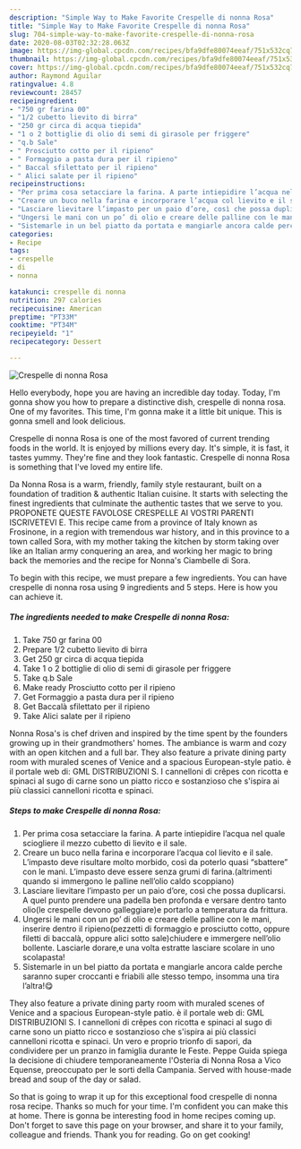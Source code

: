 ```yaml
---
description: "Simple Way to Make Favorite Crespelle di nonna Rosa"
title: "Simple Way to Make Favorite Crespelle di nonna Rosa"
slug: 704-simple-way-to-make-favorite-crespelle-di-nonna-rosa
date: 2020-08-03T02:32:28.063Z
image: https://img-global.cpcdn.com/recipes/bfa9dfe80074eeaf/751x532cq70/crespelle-di-nonna-rosa-recipe-main-photo.jpg
thumbnail: https://img-global.cpcdn.com/recipes/bfa9dfe80074eeaf/751x532cq70/crespelle-di-nonna-rosa-recipe-main-photo.jpg
cover: https://img-global.cpcdn.com/recipes/bfa9dfe80074eeaf/751x532cq70/crespelle-di-nonna-rosa-recipe-main-photo.jpg
author: Raymond Aguilar
ratingvalue: 4.8
reviewcount: 28457
recipeingredient:
- "750 gr farina 00"
- "1/2 cubetto lievito di birra"
- "250 gr circa di acqua tiepida"
- "1 o 2 bottiglie di olio di semi di girasole per friggere"
- "q.b Sale"
- " Prosciutto cotto per il ripieno"
- " Formaggio a pasta dura per il ripieno"
- " Baccal sfilettato per il ripieno"
- " Alici salate per il ripieno"
recipeinstructions:
- "Per prima cosa setacciare la farina. A parte intiepidire l’acqua nel quale sciogliere il mezzo cubetto di lievito e il sale."
- "Creare un buco nella farina e incorporare l’acqua col lievito e il sale. L’impasto deve risultare molto morbido, così da poterlo quasi “sbattere” con le mani. L’impasto deve essere senza grumi di farina.(altrimenti quando si immergono le palline nell’olio caldo scoppiano)"
- "Lasciare lievitare l’impasto per un paio d’ore, così che possa duplicarsi. A quel punto prendere una padella ben profonda e versare dentro tanto olio(le crespelle devono galleggiare)e portarlo a temperatura da frittura."
- "Ungersi le mani con un po’ di olio e creare delle palline con le mani, inserire dentro il ripieno(pezzetti di formaggio e prosciutto cotto, oppure filetti di baccalà, oppure alici sotto sale)chiudere e immergere nell’olio bollente. Lasciarle dorare,e una volta estratte lasciare scolare in uno scolapasta!"
- "Sistemarle in un bel piatto da portata e mangiarle ancora calde perche saranno super croccanti e friabili alle stesso tempo, insomma una tira l’altra!😋"
categories:
- Recipe
tags:
- crespelle
- di
- nonna

katakunci: crespelle di nonna 
nutrition: 297 calories
recipecuisine: American
preptime: "PT33M"
cooktime: "PT34M"
recipeyield: "1"
recipecategory: Dessert

---
```



![Crespelle di nonna Rosa](https://img-global.cpcdn.com/recipes/bfa9dfe80074eeaf/751x532cq70/crespelle-di-nonna-rosa-recipe-main-photo.jpg)

Hello everybody, hope you are having an incredible day today. Today, I'm gonna show you how to prepare a distinctive dish, crespelle di nonna rosa. One of my favorites. This time, I'm gonna make it a little bit unique. This is gonna smell and look delicious.

Crespelle di nonna Rosa is one of the most favored of current trending foods in the world. It is enjoyed by millions every day. It's simple, it is fast, it tastes yummy. They're fine and they look fantastic. Crespelle di nonna Rosa is something that I've loved my entire life.

Da Nonna Rosa is a warm, friendly, family style restaurant, built on a foundation of tradition &amp; authentic Italian cuisine. It starts with selecting the finest ingredients that culminate the authentic tastes that we serve to you. PROPONETE QUESTE FAVOLOSE CRESPELLE AI VOSTRI PARENTI ISCRIVETEVI E. This recipe came from a province of Italy known as Frosinone, in a region with tremendous war history, and in this province to a town called Sora, with my mother taking the kitchen by storm taking over like an Italian army conquering an area, and working her magic to bring back the memories and the recipe for Nonna&#39;s Ciambelle di Sora.


To begin with this recipe, we must prepare a few ingredients. You can have crespelle di nonna rosa using 9 ingredients and 5 steps. Here is how you can achieve it.

<!--inarticleads1-->

##### The ingredients needed to make Crespelle di nonna Rosa:

1. Take 750 gr farina 00
1. Prepare 1/2 cubetto lievito di birra
1. Get 250 gr circa di acqua tiepida
1. Take 1 o 2 bottiglie di olio di semi di girasole per friggere
1. Take q.b Sale
1. Make ready  Prosciutto cotto per il ripieno
1. Get  Formaggio a pasta dura per il ripieno
1. Get  Baccalà sfilettato per il ripieno
1. Take  Alici salate per il ripieno


Nonna Rosa&#39;s is chef driven and inspired by the time spent by the founders growing up in their grandmothers&#39; homes. The ambiance is warm and cozy with an open kitchen and a full bar. They also feature a private dining party room with muraled scenes of Venice and a spacious European-style patio. è il portale web di: GML DISTRIBUZIONI S. I cannelloni di crêpes con ricotta e spinaci al sugo di carne sono un piatto ricco e sostanzioso che s&#39;ispira ai più classici cannelloni ricotta e spinaci. 

<!--inarticleads2-->

##### Steps to make Crespelle di nonna Rosa:

1. Per prima cosa setacciare la farina. A parte intiepidire l’acqua nel quale sciogliere il mezzo cubetto di lievito e il sale.
1. Creare un buco nella farina e incorporare l’acqua col lievito e il sale. L’impasto deve risultare molto morbido, così da poterlo quasi “sbattere” con le mani. L’impasto deve essere senza grumi di farina.(altrimenti quando si immergono le palline nell’olio caldo scoppiano)
1. Lasciare lievitare l’impasto per un paio d’ore, così che possa duplicarsi. A quel punto prendere una padella ben profonda e versare dentro tanto olio(le crespelle devono galleggiare)e portarlo a temperatura da frittura.
1. Ungersi le mani con un po’ di olio e creare delle palline con le mani, inserire dentro il ripieno(pezzetti di formaggio e prosciutto cotto, oppure filetti di baccalà, oppure alici sotto sale)chiudere e immergere nell’olio bollente. Lasciarle dorare,e una volta estratte lasciare scolare in uno scolapasta!
1. Sistemarle in un bel piatto da portata e mangiarle ancora calde perche saranno super croccanti e friabili alle stesso tempo, insomma una tira l’altra!😋


They also feature a private dining party room with muraled scenes of Venice and a spacious European-style patio. è il portale web di: GML DISTRIBUZIONI S. I cannelloni di crêpes con ricotta e spinaci al sugo di carne sono un piatto ricco e sostanzioso che s&#39;ispira ai più classici cannelloni ricotta e spinaci. Un vero e proprio trionfo di sapori, da condividere per un pranzo in famiglia durante le Feste. Peppe Guida spiega la decisione di chiudere temporaneamente l&#39;Osteria di Nonna Rosa a Vico Equense, preoccupato per le sorti della Campania. Served with house-made bread and soup of the day or salad. 

So that is going to wrap it up for this exceptional food crespelle di nonna rosa recipe. Thanks so much for your time. I'm confident you can make this at home. There is gonna be interesting food in home recipes coming up. Don't forget to save this page on your browser, and share it to your family, colleague and friends. Thank you for reading. Go on get cooking!
